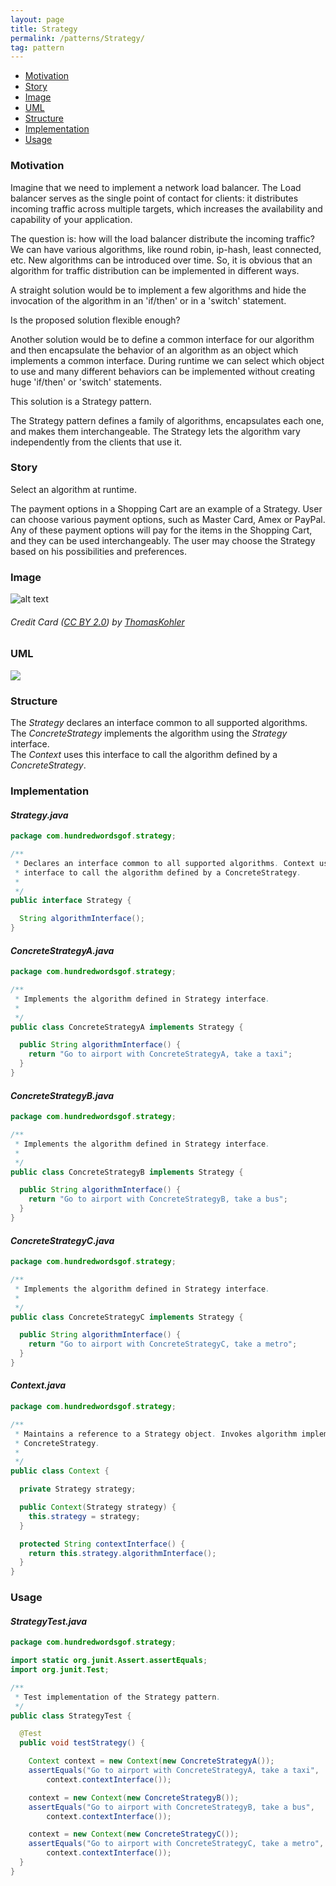 ```yaml
---
layout: page
title: Strategy
permalink: /patterns/Strategy/
tag: pattern
---
```


* [Motivation](#Motivation)
* [Story](#Story)
* [Image](#Image)
* [UML](#UML)
* [Structure](#Structure)
* [Implementation](#Implementation)
* [Usage](#Usage)


###  <a id="Motivation"></a>Motivation 

Imagine that we need to implement a network load balancer. 
The Load balancer serves as the single point of contact for clients: it distributes incoming traffic across multiple targets, 
which increases the availability and capability of your application.


The question is: how will the load balancer distribute the incoming traffic? 
We can have various algorithms, like round robin, ip-hash, least connected, etc. 
New algorithms can be introduced over time. 
So, it is obvious that an algorithm for traffic distribution can be implemented in different ways.


A straight solution would be to implement a few algorithms and hide the invocation of the algorithm in an 'if/then' or in a 'switch' statement.


Is the proposed solution flexible enough?


Another solution would be to define a common interface for our algorithm and then encapsulate the behavior of an algorithm as an object which 
implements a common interface. 
During runtime we can select which object to use and many different behaviors can be implemented without 
creating huge 'if/then' or 'switch' statements.


This solution is a Strategy pattern. 

The Strategy pattern defines a family of algorithms, encapsulates each one, and makes them interchangeable. 
The Strategy lets the algorithm vary independently from the clients that use it.






###  <a id="Story"></a>Story 

Select an algorithm at runtime.


The payment options in a Shopping Cart are an example of a Strategy. 
User can choose various payment options, such as Master Card, Amex or PayPal. 
Any of these payment options will pay for the items in the Shopping Cart, and they can be used interchangeably. 
The user may choose the Strategy based on his possibilities and preferences.






###  <a id="Image"></a>Image 


![alt text](http://www.design-patterns-stories.com/assets/img/image/strategy.jpg "Credit Card")  
###### Credit Card&nbsp;(<a rel='license' href='https://creativecommons.org/licenses/by/2.0/' target='_blank'>CC BY 2.0</a>)&nbsp;by&nbsp;<a xmlns:cc='http://creativecommons.org/ns#' rel='cc:attributionURL' property='cc:attributionName' href='https://www.flickr.com/people/mecklenburg/' target='_blank'>ThomasKohler</a>



###  <a id="UML"></a>UML
[![](http://www.design-patterns-stories.com/assets/img/uml/strategy.png)](http://www.design-patterns-stories.com/assets/img/uml/strategy.png)



###  <a id="Structure"></a>Structure 

The *Strategy* declares an interface common to all supported algorithms.  
The *ConcreteStrategy* implements the algorithm using the *Strategy* interface.   
The *Context* uses this interface to call the algorithm defined by a *ConcreteStrategy*.  




###  <a id="Implementation"></a>Implementation 

#### *Strategy.java* 
```java 
package com.hundredwordsgof.strategy;

/**
 * Declares an interface common to all supported algorithms. Context uses this
 * interface to call the algorithm defined by a ConcreteStrategy.
 * 
 */
public interface Strategy {

  String algorithmInterface();
}
```

#### *ConcreteStrategyA.java* 
```java 
package com.hundredwordsgof.strategy;

/**
 * Implements the algorithm defined in Strategy interface.
 *
 */
public class ConcreteStrategyA implements Strategy {

  public String algorithmInterface() {
    return "Go to airport with ConcreteStrategyA, take a taxi";
  }
}
```

#### *ConcreteStrategyB.java* 
```java 
package com.hundredwordsgof.strategy;

/**
 * Implements the algorithm defined in Strategy interface.
 *
 */
public class ConcreteStrategyB implements Strategy {

  public String algorithmInterface() {
    return "Go to airport with ConcreteStrategyB, take a bus";
  }
}
```

#### *ConcreteStrategyC.java* 
```java 
package com.hundredwordsgof.strategy;

/**
 * Implements the algorithm defined in Strategy interface.
 *
 */
public class ConcreteStrategyC implements Strategy {

  public String algorithmInterface() {
    return "Go to airport with ConcreteStrategyC, take a metro";
  }
}
```

#### *Context.java* 
```java 
package com.hundredwordsgof.strategy;

/**
 * Maintains a reference to a Strategy object. Invokes algorithm implemented in
 * ConcreteStrategy.
 *
 */
public class Context {

  private Strategy strategy;

  public Context(Strategy strategy) {
    this.strategy = strategy;
  }

  protected String contextInterface() {
    return this.strategy.algorithmInterface();
  }
}
```

###  <a id="Usage"></a>Usage 

#### *StrategyTest.java* 
```java 
package com.hundredwordsgof.strategy;

import static org.junit.Assert.assertEquals;
import org.junit.Test;

/**
 * Test implementation of the Strategy pattern.
 */
public class StrategyTest {

  @Test
  public void testStrategy() {

    Context context = new Context(new ConcreteStrategyA());
    assertEquals("Go to airport with ConcreteStrategyA, take a taxi",
        context.contextInterface());

    context = new Context(new ConcreteStrategyB());
    assertEquals("Go to airport with ConcreteStrategyB, take a bus",
        context.contextInterface());

    context = new Context(new ConcreteStrategyC());
    assertEquals("Go to airport with ConcreteStrategyC, take a metro",
        context.contextInterface());
  }
}
```

